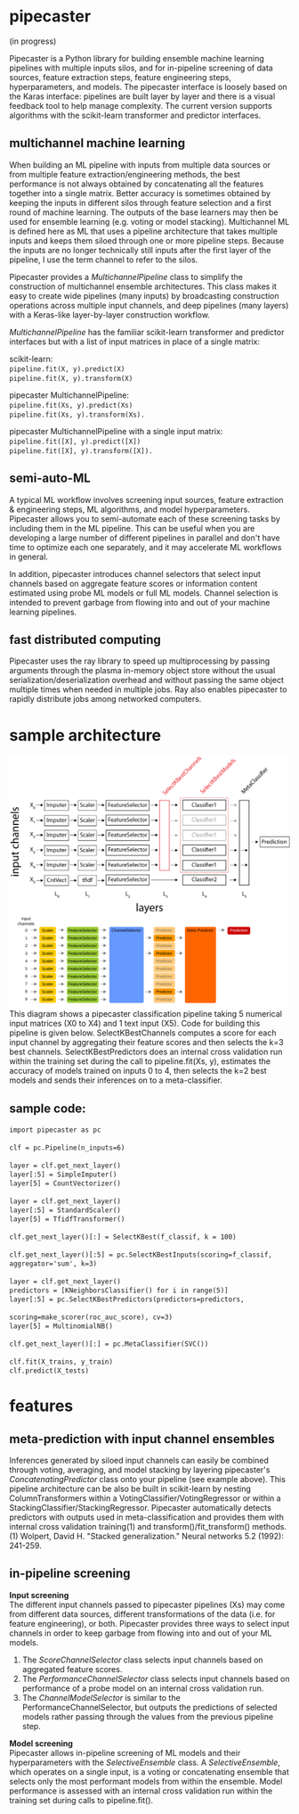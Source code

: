 # pipecaster
(in progress)

Pipecaster is a Python library for building ensemble machine learning pipelines with multiple inputs silos, and for in-pipeline screening of data sources, feature extraction steps, feature engineering steps, hyperparameters, and models.  The pipecaster interface is loosely based on the Karas interface: pipelines are built layer by layer and there is a visual feedback tool to help manage complexity.  The current version supports algorithms with the scikit-learn transformer and predictor interfaces.

## multichannel machine learning

When building an ML pipeline with inputs from multiple data sources or from multiple feature extraction/engineering methods, the best performance is not always obtained by concatenating all the features together into a single matrix.  Better accuracy is sometimes obtained by keeping the inputs in different silos through feature selection and a first round of machine learning.  The outputs of the base learners may then be used for ensemble learning (e.g. voting or model stacking).  Multichannel ML is defined here as ML that uses a pipeline architecture that takes multiple inputs and keeps them siloed through one or more pipeline steps.  Because the inputs are no longer technically still inputs after the first layer of the pipeline, I use the term channel to refer to the silos.

Pipecaster provides a *MultichannelPipeline* class to simplify the construction of multichannel ensemble architectures.  This class makes it easy to create wide pipelines (many inputs) by broadcasting construction operations across multiple input channels, and deep pipelines (many layers) with a Keras-like layer-by-layer construction workflow.  

*MultichannelPipeline* has the familiar scikit-learn transformer and predictor interfaces but with a list of input matrices in place of a single matrix:  

scikit-learn:  
`pipeline.fit(X, y).predict(X)`  
`pipeline.fit(X, y).transform(X)`  

pipecaster MultichannelPipeline:  
`pipeline.fit(Xs, y).predict(Xs)`  
`pipeline.fit(Xs, y).transform(Xs).`  

pipecaster MultichannelPipeline with a single input matrix:  
`pipeline.fit([X], y).predict([X])`  
`pipeline.fit([X], y).transform([X]).`  

## semi-auto-ML
A typical ML workflow involves screening input sources, feature extraction & engineering steps, ML algorithms, and model hyperparameters.  Pipecaster allows you to semi-automate each of these screening tasks by including them in the ML pipeline.  This can be useful when you are developing a large number of different pipelines in parallel and don't have time to optimize each one separately, and it may accelerate ML workflows in general.  

In addition, pipecaster introduces channel selectors that select input channels based on aggregate feature scores or information content estimated using probe ML models or full ML models.  Channel selection is intended to prevent garbage from flowing into and out of your machine learning pipelines.

## fast distributed computing
Pipecaster uses the ray library to speed up multiprocessing by passing arguments through the plasma in-memory object store without the usual serialization/deserialization overhead and without passing the same object multiple times when needed in multiple jobs.  Ray also enables pipecaster to rapidly distribute jobs among networked computers.

# sample architecture
![Use case 1](/images/architecture_1.png)
![Use case 1](/images/tutorial_01.svg)
This diagram shows a pipecaster classification pipeline taking 5 numerical input matrices (X0 to X4) and 1 text input (X5).  Code for building this pipeline is given below.  SelectKBestChannels computes a score for each input channel by aggregating their feature scores and then selects the k=3 best channels.  SelectKBestPredictors does an internal cross validation run within the training set during the call to pipeline.fit(Xs, y), estimates the accuracy of models trained on inputs 0 to 4, then selects the k=2 best models and sends their inferences on to a meta-classifier.

## sample code:

```
import pipecaster as pc  

clf = pc.Pipeline(n_inputs=6)

layer = clf.get_next_layer()
layer[:5] = SimpleImputer()
layer[5] = CountVectorizer()

layer = clf.get_next_layer()
layer[:5] = StandardScaler()
layer[5] = TfidfTransformer()

clf.get_next_layer()[:] = SelectKBest(f_classif, k = 100)

clf.get_next_layer()[:5] = pc.SelectKBestInputs(scoring=f_classif, aggregator='sum', k=3)

layer = clf.get_next_layer()
predictors = [KNeighborsClassifier() for i in range(5)]
layer[:5] = pc.SelectKBestPredictors(predictors=predictors,
                                     scoring=make_scorer(roc_auc_score), cv=3)
layer[5] = MultinomialNB()

clf.get_next_layer()[:] = pc.MetaClassifier(SVC())

clf.fit(X_trains, y_train)
clf.predict(X_tests)
```


# features

## meta-prediction with input channel ensembles
Inferences generated by siloed input channels can easily be combined through voting, averaging, and model stacking by layering pipecaster's *ConcatenatingPredictor* class onto your pipeline (see example above).  This pipeline architecture can be also be built in scikit-learn by nesting ColumnTransformers within a VotingClassifier/VotingRegressor or within a StackingClassifier/StackingRegressor.  Pipecaster automatically detects predictors with outputs used in meta-classification and provides them with internal cross validation training(1) and transform()/fit_transform() methods.  
(1) Wolpert, David H. "Stacked generalization." Neural networks 5.2 (1992): 241-259.

## in-pipeline screening

**Input screening**   
The different input channels passed to pipecaster pipelines (Xs) may come from different data sources, different transformations of the data (i.e. for feature engineering), or both.  Pipecaster provides three ways to select input channels in order to keep garbage from flowing into and out of your ML models.    

  1. The *ScoreChannelSelector* class selects input channels based on aggregated feature scores.  
  1. The *PerformanceChannelSelector* class selects input channels based on performance of a probe model on an internal cross validation run.
  1. The *ChannelModelSelector* is similar to the PerformanceChannelSelector, but outputs the predictions of selected models rather passing through the values from the previous pipeline step.  

**Model screening**  
Pipecaster allows in-pipeline screening of ML models and their hyperparameters with the *SelectiveEnsemble* class.  A *SelectiveEnsemble*, which operates on a single input, is a voting or concatenating ensemble that selects only the most performant models from within the ensemble. Model performance is assessed with an internal cross validation run within the training set during calls to pipeline.fit().  

